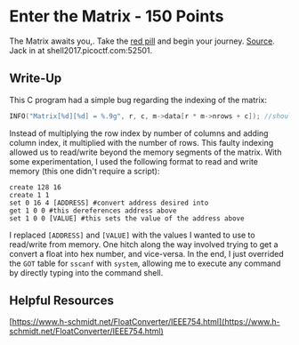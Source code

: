 # Enter the Matrix - 150 Points
The Matrix awaits you,. Take the [red pill](https://webshell2017.picoctf.com/static/6a932ca4e0c8977d96dc08b759a6a1aa/matrix) and begin your journey. [Source](https://webshell2017.picoctf.com/static/6a932ca4e0c8977d96dc08b759a6a1aa/matrix.c). Jack in at shell2017.picoctf.com:52501.

## Write-Up
This C program had a simple bug regarding the indexing of the matrix:
```c
INFO("Matrix[%d][%d] = %.9g", r, c, m->data[r * m->nrows + c]); //should be m->data[r * m->ncols + c]!
```
Instead of multiplying the row index by number of columns and adding column index, it multiplied with the number of rows. This faulty indexing allowed us to read/write beyond the memory segments of the matrix. With some experimentation, I used the following format to read and write memory (this one didn't require a script):
```
create 128 16
create 1 1
set 0 16 4 [ADDRESS] #convert address desired into
get 1 0 0 #this dereferences address above
set 1 0 0 [VALUE] #this sets the value of the address above
```
I replaced `[ADDRESS]` and `[VALUE]` with the values I wanted to use to read/write from memory. One hitch along the way involved trying to get a convert a float into hex number, and vice-versa. In the end, I just overrided the `GOT` table for `sscanf` with `system`, allowing me to execute any command by directly typing into the command shell.

## Helpful Resources
[https://www.h-schmidt.net/FloatConverter/IEEE754.html](https://www.h-schmidt.net/FloatConverter/IEEE754.html)